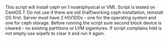 This script will install ceph on 1 node(physical or VM).
Script is tested on CentOS 7. Do not use if there are old (half)working ceph installation, reinstall OS first. Server must have 2 H(V)DDs - one for the operating system and one for ceph storage. Before running the script sure second block device is cleared - no existing partitions or LVM sigantures. If script complains hdd is not empty use wipefs to clear it and run it again.
